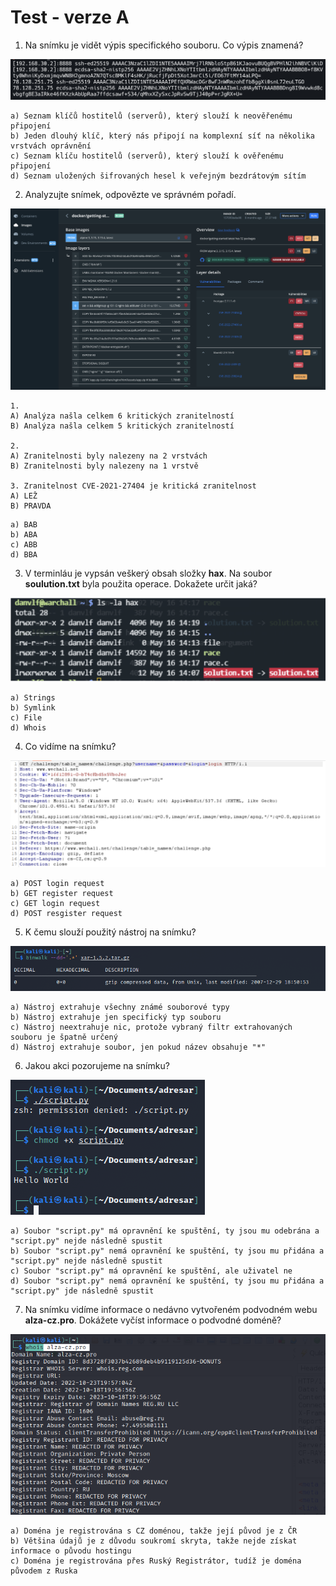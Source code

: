 # Test - verze A 

1. Na snímku je vidět výpis specifického souboru. Co výpis znamená?

![](./1.png)


``` 
a) Seznam klíčů hostitelů (serverů), který slouží k neověřenému připojení
b) Jeden dlouhý klíč, který nás připojí na komplexní síť na několika vrstvách oprávnění
c) Seznam klíču hostitelů (serverů), který slouží k ověřenému připojení
d) Seznam uložených šifrovaných hesel k veřejným bezdrátovým sítím
```

2. Analyzujte snímek, odpovězte ve správném pořadí.

![](./2.png)

    1. 
    A) Analýza našla celkem 6 kritických zranitelností
    B) Analýza našla celkem 5 kritických zranitelností
    
    2.
    A) Zranitelnosti byly nalezeny na 2 vrstvách
    B) Zranitelnosti byly nalezeny na 1 vrstvě
    
    3. Zranitelnost CVE-2021-27404 je kritická zranitelnost
    A) LEŽ
    B) PRAVDA

```
a) BAB
b) ABA
c) ABB
d) BBA
```

3. V terminláu je vypsán veškerý obsah složky **hax**. Na soubor **soulution.txt** byla použita operace. Dokažete určit jaká?


![](./3.png)

```
a) Strings
b) Symlink
c) File
d) Whois

```

4. Co vidíme na snímku?

![](./4.png)

```
a) POST login request
b) GET register request
c) GET login request
d) POST resgister request
```

5. K čemu slouží použitý nástroj na snímku?

![](./5.png)


```
a) Nástroj extrahuje všechny známé souborové typy
b) Nástroj extrahuje jen specifický typ souboru
c) Nástroj neextrahuje nic, protože vybraný filtr extrahovaných souboru je špatně určený
d) Nástroj extrahuje soubor, jen pokud název obsahuje "*"
```
6. Jakou akci pozorujeme na snímku?

![](6.png)

```
a) Soubor "script.py" má opravnění ke spuštění, ty jsou mu odebrána a "script.py" nejde následně spustit
b) Soubor "script.py" nemá opravnění ke spuštění, ty jsou mu přidána a     "script.py" nejde následně spustit
c) Soubor "script.py" má opravnění ke spuštění, ale uživatel ne
d) Soubor "script.py" nemá opravnění ke spuštění, ty jsou mu přidána a "script.py" jde následně spustit
```

7. Na snímku vidíme informace o nedávno vytvořeném podvodném webu **alza-cz.pro**. Dokážete vyčíst informace o podvodné doméně? 


![](7.png)


```
a) Doména je registrována s CZ doménou, takže její původ je z ČR
b) Většina údajů je z důvodu soukromí skryta, takže nejde získat informace o původu hostingu
c) Doména je registrována přes Ruský Registrátor, tudíž je doména původem z Ruska 
```

